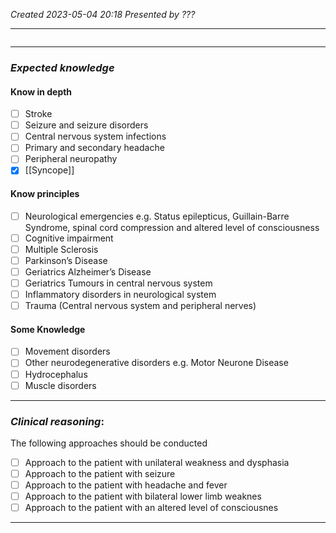 *Created 2023-05-04 20:18*
*Presented by ???*

---
```toc
```
---

### *Expected knowledge*
#### Know in depth
- [ ] Stroke
- [ ] Seizure and seizure disorders
- [ ] Central nervous system infections
- [ ] Primary and secondary headache
- [ ] Peripheral neuropathy
- [x] [[Syncope]]

#### Know principles
- [ ] Neurological emergencies e.g. Status epilepticus, Guillain-Barre Syndrome, spinal cord compression and altered level of consciousness
- [ ] Cognitive impairment
- [ ] Multiple Sclerosis
- [ ] Parkinson’s Disease
- [ ] Geriatrics Alzheimer’s Disease
- [ ] Geriatrics Tumours in central nervous system
- [ ] Inflammatory disorders in neurological system
- [ ] Trauma (Central nervous system and peripheral nerves)

#### Some Knowledge
- [ ] Movement disorders
- [ ] Other neurodegenerative disorders e.g. Motor Neurone Disease
- [ ] Hydrocephalus
- [ ] Muscle disorders

---

### *Clinical reasoning*:
The following approaches should be conducted
- [ ] Approach to the patient with unilateral weakness and dysphasia
- [ ] Approach to the patient with seizure
- [ ] Approach to the patient with headache and fever
- [ ] Approach to the patient with bilateral lower limb weaknes
- [ ] Approach to the patient with an altered level of consciousnes

---